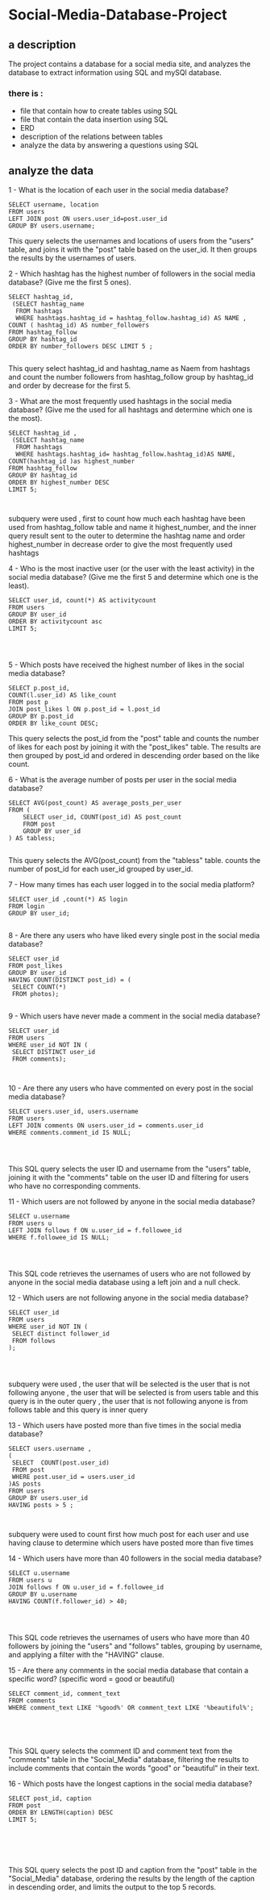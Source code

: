 # Social-Media-Database-Project
## a description
 The project contains a database for a social media site, and analyzes the database to extract information using SQL and mySQl database.
 ### there is :
 - file that contain how to create tables using SQL
 - file that contain the data insertion using SQL
 - ERD
 - description of the relations between tables
 - analyze the data by answering a questions using SQL

## analyze the data

1 - What is the location of each user in the social media database?
```
SELECT username, location
FROM users
LEFT JOIN post ON users.user_id=post.user_id
GROUP BY users.username;

```
This query selects the usernames and locations of users from the "users" table, and joins it with the "post" table based on the user_id. It then groups the results by the usernames of users.

2 - Which hashtag has the highest number of followers in the social media database? (Give me the first 5 ones).
```
SELECT hashtag_id,
 (SELECT hashtag_name
  FROM hashtags
  WHERE hashtags.hashtag_id = hashtag_follow.hashtag_id) AS NAME , 
COUNT ( hashtag_id) AS number_followers
FROM hashtag_follow
GROUP BY hashtag_id
ORDER BY number_followers DESC LIMIT 5 ;


```
This query select hashtag_id and hashtag_name as Naem from hashtags and count the number followers  from hashtag_follow group by hashtag_id and order by decrease for the first 5.


3 - What are the most frequently used hashtags in the social media database?  (Give me the used for all hashtags and determine which one is the most).
```
SELECT hashtag_id ,
 (SELECT hashtag_name 
  FROM hashtags 
  WHERE hashtags.hashtag_id= hashtag_follow.hashtag_id)AS NAME,
COUNT(hashtag_id )as highest_number
FROM hashtag_follow
GROUP BY hashtag_id
ORDER BY highest_number DESC
LIMIT 5;



```
subquery were used , first to count how much each hashtag have been used from hashtag_follow table and name it highest_number, and the inner query result sent to the outer to determine the hashtag name and  order highest_number in decrease order to give the most frequently used hashtags



4 - Who is the most inactive user (or the user with the least activity) in the social media database? (Give me the first 5 and determine which one is the least).
```
SELECT user_id, count(*) AS activitycount 
FROM users 
GROUP BY user_id 
ORDER BY activitycount asc
LIMIT 5;




```

5 - Which posts have received the highest number of likes in the social media database?
```
SELECT p.post_id,
COUNT(l.user_id) AS like_count
FROM post p 
JOIN post_likes l ON p.post_id = l.post_id
GROUP BY p.post_id
ORDER BY like_count DESC;

```
This query selects the post_id from the "post" table and counts the number of likes for each post by joining it with the "post_likes" table. The results are then grouped by post_id and ordered in descending order based on the like count.

6 - What is the average number of posts per user in the social media database?

```
SELECT AVG(post_count) AS average_posts_per_user
FROM (
    SELECT user_id, COUNT(post_id) AS post_count
    FROM post
    GROUP BY user_id
) AS tabless;


```
This query selects the AVG(post_count) from the "tabless" table.  counts the number of post_id for each user_id  grouped by user_id.

7 - How many times has each user logged in to the social media platform?


```
SELECT user_id ,count(*) AS login
FROM login
GROUP BY user_id;


```


8 - Are there any users who have liked every single post in the social media database?


```
SELECT user_id
FROM post_likes
GROUP BY user_id 
HAVING COUNT(DISTINCT post_id) = (
 SELECT COUNT(*)
 FROM photos);


```


9 - Which users have never made a comment in the social media database? 


```
SELECT user_id
FROM users 
WHERE user_id NOT IN (
 SELECT DISTINCT user_id
 FROM comments);



```


10 - Are there any users who have commented on every post in the social media database?


```
SELECT users.user_id, users.username
FROM users
LEFT JOIN comments ON users.user_id = comments.user_id
WHERE comments.comment_id IS NULL;




```
This SQL query selects the user ID and username from the "users" table, joining it with the "comments" table on the user ID and filtering for users who have no corresponding comments.



11 - Which users are not followed by anyone in the social media database?



```
SELECT u.username
FROM users u
LEFT JOIN follows f ON u.user_id = f.followee_id
WHERE f.followee_id IS NULL;




```
This SQL code retrieves the usernames of users who are not followed by anyone in the social media database using a left join and a null check.


12 - Which users are not following anyone in the social media database?




```
SELECT user_id
FROM users 
WHERE user_id NOT IN (
 SELECT distinct follower_id
 FROM follows
);




```
 subquery were used ,  the user that will be selected is the user that is not following anyone  ,  the user that will be selected is from users table and this  query is in the outer query , the user that is not following anyone is from follows table and this query is inner query  




 
13 - Which users have posted more than five times in the social media database?




```
SELECT users.username , 
(
 SELECT  COUNT(post.user_id) 
 FROM post
 WHERE post.user_id = users.user_id
)AS posts
FROM users
GROUP BY users.user_id
HAVING posts > 5 ;



```
subquery were used to count first how much post for each user and use having clause to determine which users have posted more than five times






14 - Which users have more than 40 followers in the social media database?




```
SELECT u.username
FROM users u
JOIN follows f ON u.user_id = f.followee_id
GROUP BY u.username
HAVING COUNT(f.follower_id) > 40;




```

This SQL code retrieves the usernames of users who have more than 40 followers by joining the "users" and "follows" tables, grouping by username, and applying a filter with the "HAVING" clause.




15 - Are there any comments in the social media database that contain a specific word? (specific word = good or beautiful)




```
SELECT comment_id, comment_text
FROM comments
WHERE comment_text LIKE '%good%' OR comment_text LIKE '%beautiful%';





```
This SQL query selects the comment ID and comment text from the "comments" table in the "Social_Media" database, filtering the results to include comments that contain the words "good" or "beautiful" in their text.



16 - Which posts have the longest captions in the social media database?





```
SELECT post_id, caption
FROM post
ORDER BY LENGTH(caption) DESC
LIMIT 5;






```
This SQL query selects the post ID and caption from the "post" table in the "Social_Media" database, ordering the results by the length of the caption in descending order, and limits the output to the top 5 records.







